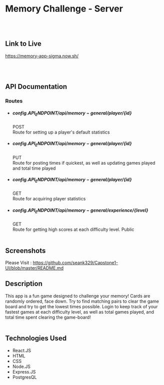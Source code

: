Memory Challenge - Server
=========================

   <br />
   <br />
   
Link to Live
------------
https://memory-app-sigma.now.sh/   

   <br />
   <br />
   
API Documentation
-----------------


  ### Routes ###


  * ##### ${config.API_ENDPOINT}/api/memory-general/player/${id}
    POST   <br />
    Route for setting up a player's default statistics
  
  * ##### ${config.API_ENDPOINT}/api/memory-general/player/${id}
    PUT   <br />
    Route for posting times if quickest, as well as updating games played and total time played
  
  * ##### ${config.API_ENDPOINT}/api/memory-general/player/${id}
    GET   <br />
    Route for acquiring player statistics
  
  * ##### ${config.API_ENDPOINT}/api/memory-general/experience/${level}
    GET   <br />
    Route for getting high scores at each difficulty level. Public 
       <br />
       <br />
       
   
   Screenshots
   -----------
   Please Visit : https://github.com/seank329/Capstone1-UI/blob/master/README.md
      
   Description
   -----------
   This app is a fun game designed to challenge your memory! Cards are randomly ordered, face down. Try to find matching 
   pairs to clear the game board and try to get the lowest times possible. Login to keep track of your fastest games at each
   difficulty level, as well as total games played, and total time spent clearing the game-board!
      <br />
      <br />

       
   Technologies Used
   -----------------
   * React.JS
   * HTML
   * CSS
   * Node.JS
   * Express.JS
   * PostgresQL
   
